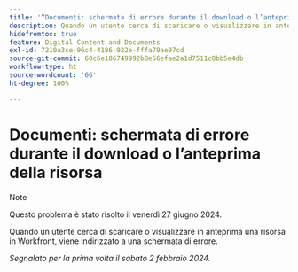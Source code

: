 ```yaml
---
title: '“Documenti: schermata di errore durante il download o l’anteprima della risorsa”'
description: Quando un utente cerca di scaricare o visualizzare in anteprima una risorsa in Workfront, viene indirizzato a una schermata di errore.
hidefromtoc: true
feature: Digital Content and Documents
exl-id: 7210a3ce-96c4-4186-922e-fffa79ae97cd
source-git-commit: 60c6e186749992b8e56efae2a1d7511c8bb5e4db
workflow-type: ht
source-wordcount: '66'
ht-degree: 100%

---
```


# Documenti: schermata di errore durante il download o l’anteprima della risorsa


>[!NOTE]
>
>Questo problema è stato risolto il venerdì 27 giugno 2024.

Quando un utente cerca di scaricare o visualizzare in anteprima una risorsa in Workfront, viene indirizzato a una schermata di errore.

_Segnalato per la prima volta il sabato 2 febbraio 2024._

